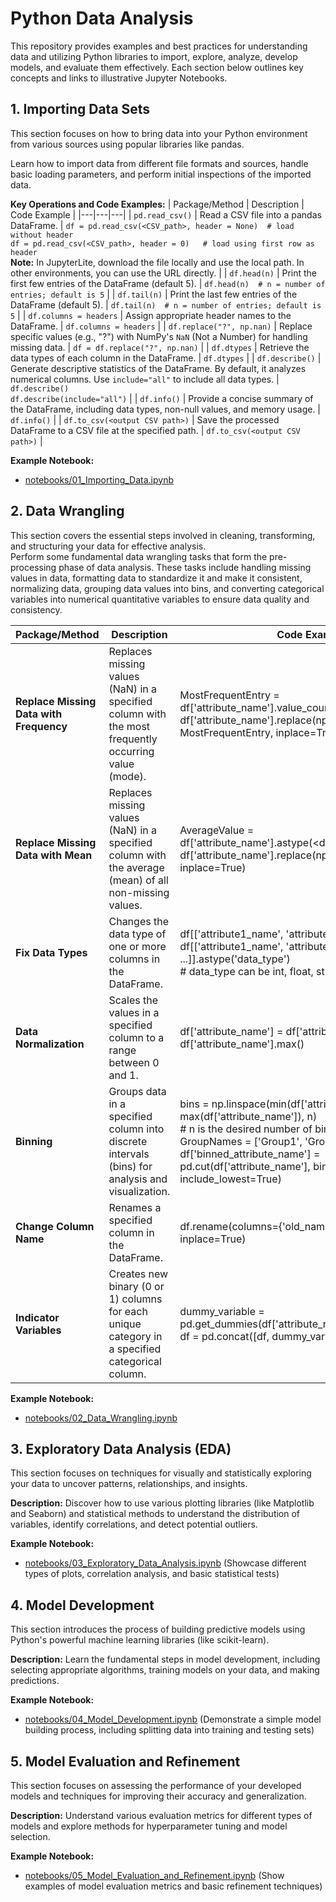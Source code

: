 # Python Data Analysis
This repository provides examples and best practices for understanding data and utilizing Python libraries to import, explore, analyze, develop models, and evaluate them effectively. Each section below outlines key concepts and links to illustrative Jupyter Notebooks.

## 1. Importing Data Sets

This section focuses on how to bring data into your Python environment from various sources using popular libraries like pandas.

Learn how to import data from different file formats and sources, handle basic loading parameters, and perform initial inspections of the imported data.

**Key Operations and Code Examples:**
| Package/Method | Description | Code Example |
|---|---|---|
| `pd.read_csv()` | Read a CSV file into a pandas DataFrame. | `df = pd.read_csv(<CSV_path>, header = None)  # load without header` <br> `df = pd.read_csv(<CSV_path>, header = 0)   # load using first row as header` <br> **Note:** In JupyterLite, download the file locally and use the local path. In other environments, you can use the URL directly. |
| `df.head(n)` | Print the first few entries of the DataFrame (default 5). | `df.head(n)  # n = number of entries; default is 5` |
| `df.tail(n)` | Print the last few entries of the DataFrame (default 5). | `df.tail(n)  # n = number of entries; default is 5` |
| `df.columns = headers` | Assign appropriate header names to the DataFrame. | `df.columns = headers` |
| `df.replace("?", np.nan)` | Replace specific values (e.g., "?") with NumPy's `NaN` (Not a Number) for handling missing data. | `df = df.replace("?", np.nan)` |
| `df.dtypes` | Retrieve the data types of each column in the DataFrame. | `df.dtypes` |
| `df.describe()` | Generate descriptive statistics of the DataFrame. By default, it analyzes numerical columns. Use `include="all"` to include all data types. | `df.describe()` <br> `df.describe(include="all")` |
| `df.info()` | Provide a concise summary of the DataFrame, including data types, non-null values, and memory usage. | `df.info()` |
| `df.to_csv(<output CSV path>)` | Save the processed DataFrame to a CSV file at the specified path. | `df.to_csv(<output CSV path>)` |

**Example Notebook:**

* [notebooks/01_Importing_Data.ipynb](notebooks/01_Importing_Data.ipynb)

## 2. Data Wrangling

This section covers the essential steps involved in cleaning, transforming, and structuring your data for effective analysis.<BR>
Perform some fundamental data wrangling tasks that form the pre-processing phase of data analysis. These tasks include handling missing values in data, formatting data to standardize it and make it consistent, normalizing data, grouping data values into bins, and converting categorical variables into numerical quantitative variables to ensure data quality and consistency.


| Package/Method                 | Description                                                                                                | Code Example                                                                                                |
|--------------------------------|------------------------------------------------------------------------------------------------------------|-------------------------------------------------------------------------------------------------------------|
| **Replace Missing Data with Frequency** | Replaces missing values (NaN) in a specified column with the most frequently occurring value (mode). | MostFrequentEntry = df['attribute_name'].value_counts().idxmax() <br> df['attribute_name'].replace(np.nan, MostFrequentEntry, inplace=True)                                      |
| **Replace Missing Data with Mean** | Replaces missing values (NaN) in a specified column with the average (mean) of all non-missing values. | AverageValue = df['attribute_name'].astype(<data_type>).mean(axis=0) df['attribute_name'].replace(np.nan, AverageValue, inplace=True)                                        |
| **Fix Data Types** | Changes the data type of one or more columns in the DataFrame.                                            | df[['attribute1_name', 'attribute2_name', ...]] = df[['attribute1_name', 'attribute2_name', ...]].astype('data_type') <br> # data_type can be int, float, str, etc.                                                                     |
| **Data Normalization** | Scales the values in a specified column to a range between 0 and 1.                                      | df['attribute_name'] = df['attribute_name'] / df['attribute_name'].max()                                       |
| **Binning** | Groups data in a specified column into discrete intervals (bins) for analysis and visualization.         | bins = np.linspace(min(df['attribute_name']), max(df['attribute_name']), n) <br>  # n is the desired number of bins <br> GroupNames = ['Group1', 'Group2', 'Group3', ...] <br> df['binned_attribute_name'] = pd.cut(df['attribute_name'], bins, labels=GroupNames, include_lowest=True)     |
| **Change Column Name** | Renames a specified column in the DataFrame.                                                              | df.rename(columns={'old_name': 'new_name'}, inplace=True)                                                     |
| **Indicator Variables** | Creates new binary (0 or 1) columns for each unique category in a specified categorical column.           | dummy_variable = pd.get_dummies(df['attribute_name'])  <br> df = pd.concat([df, dummy_variable], axis=1)                                                                  |

**Example Notebook:**

* [notebooks/02_Data_Wrangling.ipynb](notebooks/02_Data_Wrangling.ipynb) 

## 3. Exploratory Data Analysis (EDA)

This section focuses on techniques for visually and statistically exploring your data to uncover patterns, relationships, and insights.

**Description:** Discover how to use various plotting libraries (like Matplotlib and Seaborn) and statistical methods to understand the distribution of variables, identify correlations, and detect potential outliers.

**Example Notebook:**

* [notebooks/03_Exploratory_Data_Analysis.ipynb](notebooks/03_Exploratory_Data_Analysis.ipynb) (Showcase different types of plots, correlation analysis, and basic statistical tests)

## 4. Model Development

This section introduces the process of building predictive models using Python's powerful machine learning libraries (like scikit-learn).

**Description:** Learn the fundamental steps in model development, including selecting appropriate algorithms, training models on your data, and making predictions.

**Example Notebook:**

* [notebooks/04_Model_Development.ipynb](notebooks/04_Model_Development.ipynb) (Demonstrate a simple model building process, including splitting data into training and testing sets)

## 5. Model Evaluation and Refinement

This section focuses on assessing the performance of your developed models and techniques for improving their accuracy and generalization.

**Description:** Understand various evaluation metrics for different types of models and explore methods for hyperparameter tuning and model selection.

**Example Notebook:**

* [notebooks/05_Model_Evaluation_and_Refinement.ipynb](notebooks/05_Model_Evaluation_and_Refinement.ipynb) (Show examples of model evaluation metrics and basic refinement techniques)
